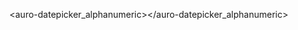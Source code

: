 <auro-datepicker_alphanumeric></auro-datepicker_alphanumeric>


<div departDate_year="2021" departDate_month="10" departDate_day="15">
    <auro-datepicker_alphanumeric departDate_year="2021" departDate_month="10" departDate_day="15">
    </auro-datepicker_alphanumeric>
</div>
